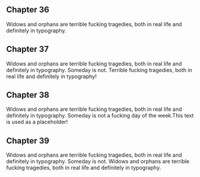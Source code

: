 ## Chapter 36

Widows and orphans are terrible fucking tragedies, both in real life and definitely in typography.

## Chapter 37

Widows and orphans are terrible fucking tragedies, both in real life and definitely in typography. Someday is not. Terrible fucking tragedies, both in real life and definitely in typography!

## Chapter 38

Widows and orphans are terrible fucking tragedies, both in real life and definitely in typography. Someday is not a fucking day of the week.This text is used as a placeholder!

## Chapter 39

Widows and orphans are terrible fucking tragedies, both in real life and definitely in typography. Someday is not. Widows and orphans are terrible fucking tragedies, both in real life and definitely in typography.